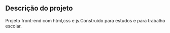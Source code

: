 ## Descrição do projeto 

<p align="justify">
Projeto front-end com html,css e js.Construído para estudos e para trabalho escolar.



</p>
